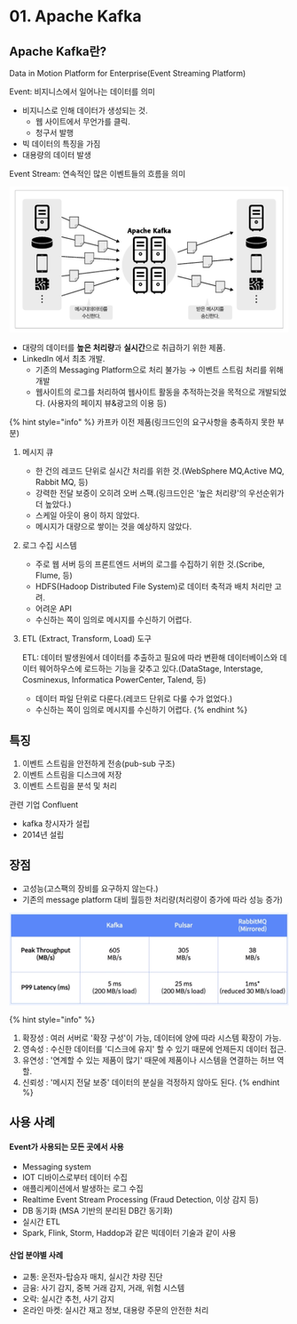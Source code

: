 # 01. Apache Kafka

## Apache Kafka란?

Data in Motion Platform for Enterprise(Event Streaming Platform)

&#x20;Event: 비지니스에서 일어나는 데이터를 의미

* 비지니스로 인해 데이터가 생성되는 것.
  * 웹 사이트에서 무언가를 클릭.
  * 청구서 발행
* 빅 데이터의 특징을 가짐
* 대용량의 데이터 발생

Event Stream: 연속적인 많은 이벤트들의 흐름을 의미

![](<../../../../.gitbook/assets/image (30) (1) (1) (1).png>)

* 대량의 데이터를 **높은 처리량**과 **실시간**으로 취급하기 위한 제품.
* LinkedIn 에서 최초 개발.
  * 기존의 Messaging Platform으로 처리 불가능 → 이벤트 스트림 처리를 위해 개발
  * 웹사이트의 로그를 처리하여 웹사이트 활동을 추적하는것을 목적으로 개발되었다. (사용자의 페이지 뷰&광고의 이용 등)

{% hint style="info" %}
카프카 이전 제품(링크드인의 요구사항을 충족하지 못한 부분)

1. 메시지 큐
   * 한 건의 레코드 단위로 실시간 처리를 위한 것.(WebSphere MQ,Active MQ, Rabbit MQ, 등)
   * 강력한 전달 보증이 오히려 오버 스팩.(링크드인은 '높은 처리량'의 우선순위가 더 높았다.)
   * 스케일 아웃이 용이 하지 않았다.
   * 메시지가 대량으로 쌓이는 것을 예상하지 않았다.
2. 로그 수집 시스템
   * 주로 웹 서버 등의 프론트엔드 서버의 로그를 수집하기 위한 것.(Scribe, Flume, 등)
   * HDFS(Hadoop Distributed File System)로 데이터 축적과 배치 처리만 고려.
   * 어려운 API
   * 수신하는 쪽이 임의로 메시지를 수신하기 어렵다.
3.  ETL (Extract, Transform, Load) 도구

    ETL: 데이터 발생원에서 데이터를 추출하고 필요에 따라 변환해 데이터베이스와 데이터 웨어하우스에 로드하는 기능을 갖추고 있다.(DataStage, Interstage, Cosminexus, Informatica PowerCenter, Talend, 등)

    * 데이터 파일 단위로 다룬다.(레코드 단위로 다룰 수가 없었다.)
    * 수신하는 쪽이 임의로 메시지를 수신하기 어렵다.
{% endhint %}

## 특징

1. 이벤트 스트림을 안전하게 전송(pub-sub 구조)
2. 이벤트 스트림을 디스크에 저장
3. 이벤트 스트림을 분석 및 처리

관련 기업 Confluent

* kafka 창시자가 설립
* 2014년 설립

## 장점

* 고성능(고스팩의 장비를 요구하지 않는다.)
* 기존의 message platform 대비 월등한 처리량(처리량이 증가에 따라 성능 증가)

![Benchmarking Kafka vs. Pulsar vs. RabbitMQ: Which is Fastest? (confluent.io)](<../../../../.gitbook/assets/image (3).png>)

{% hint style="info" %}
1. 확장성 : 여러 서버로 '확장 구성'이 가능, 데이터에 양에 따라 시스템 확장이 가능.&#x20;
2. 영속성 : 수신한 데이터를 '디스크에 유지' 할 수 있기 때문에 언제든지 데이터 접근.
3. 유연성 : '연계할 수 있는 제품이 많기' 때문에 제품이나 시스템을 연결하는 허브 역할.
4. 신뢰성 : '메시지 전달 보증' 데이터의 분실을 걱정하지 않아도 된다.
{% endhint %}

## 사용 사례

#### Event가 사용되는 모든 곳에서 사용

* Messaging system
* IOT 디바이스로부터 데이터 수집
* 애플리케이션에서 발생하는 로그 수집
* Realtime Event Stream Processing (Fraud Detection, 이상 감지 등)
* DB 동기화 (MSA 기반의 분리된 DB간 동기화)
* 실시간 ETL
* Spark, Flink, Storm, Haddop과 같은 빅데이터 기술과 같이 사용

#### 산업 분야별 사례

* 교통: 운전자-탑승자 매치, 실시간 차량 진단
* 금융: 사기 감지, 중복 거래 감지, 거래, 위험 시스템
* 오락: 실시간 추천, 사기 감지
* 온라인 마켓: 실시간 재고 정보, 대용량 주문의 안전한 처리
